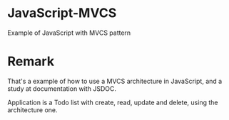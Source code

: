 # JavaScript-MVCS

Example of JavaScript with MVCS pattern

# Remark

That's a example of how to use a MVCS architecture in JavaScript, and a study at documentation with JSDOC.

Application is a Todo list with create, read, update and delete, using the architecture one.